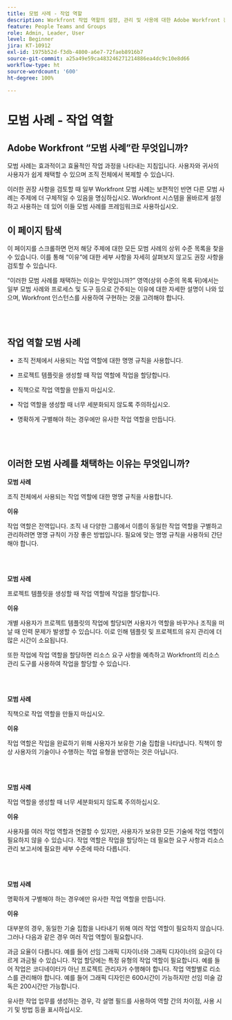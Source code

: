 ```yaml
---
title: 모범 사례 - 작업 역할
description: Workfront 작업 역할의 설정, 관리 및 사용에 대한 Adobe Workfront 전문가의 모범 사례 권장 사항을 살펴봅니다.
feature: People Teams and Groups
role: Admin, Leader, User
level: Beginner
jira: KT-10912
exl-id: 1975b52d-f3db-4800-a6e7-72faeb8916b7
source-git-commit: a25a49e59ca483246271214886ea4dc9c10e8d66
workflow-type: ht
source-wordcount: '600'
ht-degree: 100%

---
```


# 모범 사례 - 작업 역할

## Adobe Workfront “모범 사례”란 무엇입니까?

모범 사례는 효과적이고 효율적인 작업 과정을 나타내는 지침입니다. 사용자와 귀사의 사용자가 쉽게 채택할 수 있으며 조직 전체에서 복제할 수 있습니다.

이러한 권장 사항을 검토할 때 일부 Workfront 모범 사례는 보편적인 반면 다른 모범 사례는 주제에 더 구체적일 수 있음을 명심하십시오. Workfront 시스템을 올바르게 설정하고 사용하는 데 있어 이들 모범 사례를 프레임워크로 사용하십시오.

## 이 페이지 탐색

이 페이지를 스크롤하면 먼저 해당 주제에 대한 모든 모범 사례의 상위 수준 목록을 찾을 수 있습니다. 이를 통해 “이유”에 대한 세부 사항을 자세히 살펴보지 않고도 권장 사항을 검토할 수 있습니다.

“이러한 모범 사례를 채택하는 이유는 무엇입니까?” 영역(상위 수준의 목록 뒤)에서는 일부 모범 사례와 프로세스 및 도구 등으로 간주되는 이유에 대한 자세한 설명이 나와 있으며, Workfront 인스턴스를 사용하여 구현하는 것을 고려해야 합니다.

</br>
</br>

## 작업 역할 모범 사례

* 조직 전체에서 사용되는 작업 역할에 대한 명명 규칙을 사용합니다.

* 프로젝트 템플릿을 생성할 때 작업 역할에 작업을 할당합니다.

* 직책으로 작업 역할을 만들지 마십시오.

* 작업 역할을 생성할 때 너무 세분화되지 않도록 주의하십시오.

* 명확하게 구별해야 하는 경우에만 유사한 작업 역할을 만듭니다.

</br>
</br>

## 이러한 모범 사례를 채택하는 이유는 무엇입니까?

**모범 사례**

조직 전체에서 사용되는 작업 역할에 대한 명명 규칙을 사용합니다.

**이유**

작업 역할은 전역입니다. 조직 내 다양한 그룹에서 이름이 동일한 작업 역할을 구별하고 관리하려면 명명 규칙이 가장 좋은 방법입니다. 필요에 맞는 명명 규칙을 사용하되 간단해야 합니다.

</br>
</br>

**모범 사례**

프로젝트 템플릿을 생성할 때 작업 역할에 작업을 할당합니다.

**이유**

개별 사용자가 프로젝트 템플릿의 작업에 할당되면 사용자가 역할을 바꾸거나 조직을 떠날 때 인력 문제가 발생할 수 있습니다. 이로 인해 템플릿 및 프로젝트의 유지 관리에 더 많은 시간이 소요됩니다.

또한 작업에 작업 역할을 할당하면 리소스 요구 사항을 예측하고 Workfront의 리소스 관리 도구를 사용하여 작업을 할당할 수 있습니다.

</br>
</br>

**모범 사례**

직책으로 작업 역할을 만들지 마십시오.

**이유**

작업 역할은 작업을 완료하기 위해 사용자가 보유한 기술 집합을 나타냅니다. 직책이 항상 사용자의 기술이나 수행하는 작업 유형을 반영하는 것은 아닙니다.

</br>
</br>

**모범 사례**

작업 역할을 생성할 때 너무 세분화되지 않도록 주의하십시오.

**이유**

사용자를 여러 작업 역할과 연결할 수 있지만, 사용자가 보유한 모든 기술에 작업 역할이 필요하지 않을 수 있습니다. 작업 역할은 작업을 할당하는 데 필요한 요구 사항과 리소스 관리 보고서에 필요한 세부 수준에 따라 다릅니다.

</br>
</br>

**모범 사례**

명확하게 구별해야 하는 경우에만 유사한 작업 역할을 만듭니다.

**이유**

대부분의 경우, 동일한 기술 집합을 나타내기 위해 여러 작업 역할이 필요하지 않습니다. 그러나 다음과 같은 경우 여러 작업 역할이 필요합니다.

과금 요율이 다릅니다. 예를 들어 선임 그래픽 디자이너와 그래픽 디자이너의 요금이 다르게 과금될 수 있습니다.
작업 할당에는 특정 유형의 작업 역할이 필요합니다. 예를 들어 작업은 코디네이터가 아닌 프로젝트 관리자가 수행해야 합니다.
작업 역할별로 리소스를 관리해야 합니다. 예를 들어 그래픽 디자인은 600시간이 가능하지만 선임 미술 감독은 200시간만 가능합니다.


유사한 작업 업무를 생성하는 경우, 각 설명 필드를 사용하여 역할 간의 차이점, 사용 시기 및 방법 등을 표시하십시오.
